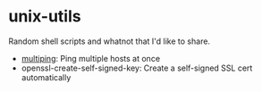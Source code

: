 unix-utils
==========

Random shell scripts and whatnot that I'd like to share.


- [multiping](multiping.md): Ping multiple hosts at once
- openssl-create-self-signed-key: Create a self-signed SSL cert automatically


